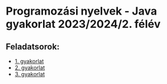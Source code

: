 
# Programozási nyelvek - Java gyakorlat 2023/2024/2. félév

## Feladatsorok:

* [1. gyakorlat](labs/01.md)
* [2. gyakorlat](labs/02.md)
* [3. gyakorlat](labs/03.md)


